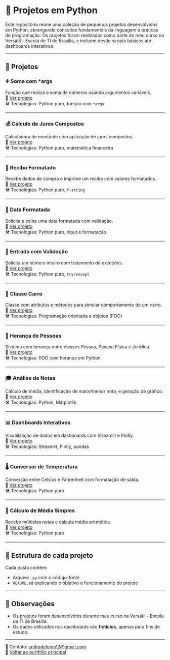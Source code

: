 # 🐍 Projetos em Python

Este repositório reúne uma coleção de pequenos projetos desenvolvidos em Python, abrangendo conceitos fundamentais da linguagem e práticas de programação. Os projetos foram realizados como parte do meu curso na Versátil - Escola de TI de Brasília, e incluem desde scripts básicos até dashboards interativos.

---

## 📁 Projetos

### ➕ Soma com *args  
Função que realiza a soma de números usando argumentos variáveis.  
🔗 [Ver projeto](https://github.com/lumandrade/portfolio-python/tree/main/Portfolio%20python/Soma_Variavel_Args)  
🛠️ Tecnologias: Python puro, função com `*args`

---

### 💰 Cálculo de Juros Compostos  
Calculadora de montante com aplicação de juros compostos.  
🔗 [Ver projeto](#)  
🛠️ Tecnologias: Python puro, matemática financeira

---

### 🧾 Recibo Formatado  
Recebe dados de compra e imprime um recibo com valores formatados.  
🔗 [Ver projeto](#)  
🛠️ Tecnologias: Python puro, `f-string`

---

### 📆 Data Formatada  
Solicita e exibe uma data formatada com validação.  
🔗 [Ver projeto](#)  
🛠️ Tecnologias: Python puro, input e formatação

---

### 🧪 Entrada com Validação  
Solicita um número inteiro com tratamento de exceções.  
🔗 [Ver projeto](#)  
🛠️ Tecnologias: Python puro, `try/except`

---

### 🚗 Classe Carro  
Classe com atributos e métodos para simular comportamento de um carro.  
🔗 [Ver projeto](#)  
🛠️ Tecnologias: Programação orientada a objetos (POO)

---

### 👥 Herança de Pessoas  
Sistema com herança entre classes Pessoa, Pessoa Física e Jurídica.  
🔗 [Ver projeto](#)  
🛠️ Tecnologias: POO com herança em Python

---

### 🎓 Análise de Notas  
Cálculo de média, identificação de maior/menor nota, e geração de gráfico.  
🔗 [Ver projeto](https://github.com/lumandrade/portfolio-python/tree/main/Portfolio%20python/Analise_Notas)  
🛠️ Tecnologias: Python, Matplotlib

---

### 📊 Dashboards Interativos  
Visualização de dados em dashboards com Streamlit e Plotly.  
🔗 [Ver projeto](#)  
🛠️ Tecnologias: Streamlit, Plotly, pandas

---

### 🌡️ Conversor de Temperatura  
Conversão entre Celsius e Fahrenheit com formatação de saída.  
🔗 [Ver projeto](#)  
🛠️ Tecnologias: Python puro

---

### 🔢 Cálculo de Média Simples  
Recebe múltiplas notas e calcula média aritmética.  
🔗 [Ver projeto](#)  
🛠️ Tecnologias: Python puro

---

## 📎 Estrutura de cada projeto

Cada pasta contém:
- Arquivo `.py` com o código-fonte
- `README.md` explicando o objetivo e funcionamento do projeto

---

## 📝 Observações

- Os projetos foram desenvolvidos durante meu curso na Versátil - Escola de TI de Brasília.  
- Os dados utilizados nos dashboards são **fictícios**, apenas para fins de estudo.

---

📧 Contato: andradeluma12@gmail.com  
🔗 [Voltar ao portfólio principal](https://github.com/lumandrade/meu-portfolio)
